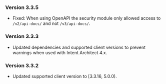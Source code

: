 ### Version 3.3.5

- Fixed: When using OpenAPI the security module only allowed access to `/v2/api-docs/` and not `/v3/api-docs/`.

### Version 3.3.3

- Updated dependencies and supported client versions to prevent warnings when used with Intent Architect 4.x.

### Version 3.3.2

- Updated supported client version to [3.3.16, 5.0.0).
